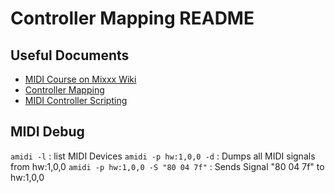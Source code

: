 # Controller Mapping README

## Useful Documents
- [MIDI Course on Mixxx Wiki](https://www.mixxx.org/wiki/doku.php/midi_crash_course)
- [Controller Mapping](https://www.mixxx.org/wiki/doku.php/midi_controller_mapping_file_format)
- [MIDI Controller Scripting](https://www.mixxx.org/wiki/doku.php/midi_scripting)

## MIDI Debug

`amidi -l` : list MIDI Devices
`amidi -p hw:1,0,0 -d` : Dumps all MIDI signals from hw:1,0,0
`amidi -p hw:1,0,0 -S "80 04 7f"` : Sends Signal "80 04 7f" to hw:1,0,0
